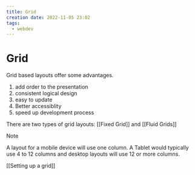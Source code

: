 ```yaml
---
title: Grid
creation date: 2022-11-05 23:02
tags:
  - webdev
---
```


# Grid
Grid based layouts offer some advantages.
1. add order to the presentation
2. consistent logical design
3. easy to update
4. Better accessiblity
5. speed up development process

There are two types of grid layouts: [[Fixed Grid]] and [[Fluid Grids]]

> [!note] 
> A layout for a mobile device will use one column. A Tablet would typically use 4 to 12 columns and desktop layouts will use 12 or more columns.

[[Setting up a grid]]


